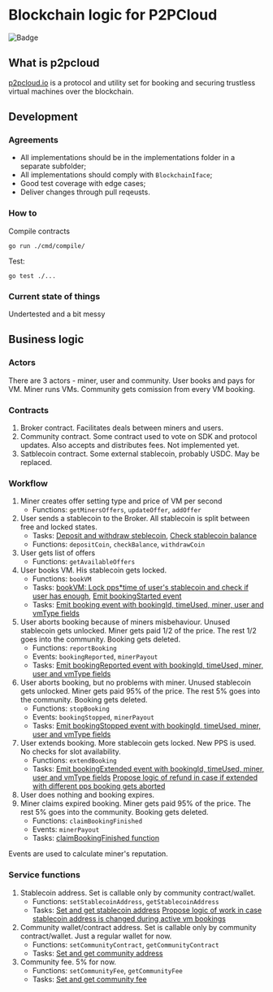 # Blockchain logic for P2PCloud

![Badge](https://github.com/p2pcloud/protocol/actions/workflows/go.yml/badge.svg)


## What is p2pcloud
[p2pcloud.io](https://p2pcloud.io) is a protocol and utility set for booking and securing trustless virtual machines over the blockchain.

## Development 
### Agreements
- All implementations should be in the implementations folder in a separate subfolder;
- All implementations should comply with `BlockchainIface`;
- Good test coverage with edge cases;
- Deliver changes through pull reqeusts.

### How to 
Compile contracts
```
go run ./cmd/compile/
```
Test:
```
go test ./...
```
### Current state of things
Undertested and a bit messy

## Business logic

### Actors
There are 3 actors - miner, user and community. User books and pays for VM. Miner runs VMs. Community gets comission from every VM booking. 

### Contracts
1. Broker contract. Facilitates deals between miners and users.
2. Community contract. Some contract used to vote on SDK and protocol updates. Also accepts and distributes fees. Not implemented yet.
3. Satblecoin contract. Some external stablecoin, probably USDC. May be replaced.

### Workflow
1. Miner creates offer setting type and price of VM per second
    - Functions: `getMinersOffers`, `updateOffer`, `addOffer`
1. User sends a stablecoin to the Broker. All stablecoin is split between free and locked states.
    - Tasks: [Deposit and withdraw steblecoin](https://github.com/p2pcloud/protocol/issues/1), [Check stablecoin balance](https://github.com/p2pcloud/protocol/issues/2)
    - Functions: `depositCoin`, `checkBalance`, `withdrawCoin`
1. User gets list of offers
    - Functions: `getAvailableOffers`
1. User books VM. His stablecoin gets locked. 
    - Functions: `bookVM`
    - Tasks: [bookVM: Lock pps*time of user's stablecoin and check if user has enough](https://github.com/p2pcloud/protocol/issues/3), [Emit bookingStarted event](https://github.com/p2pcloud/protocol/issues/4)
    - Tasks: [Emit booking event with bookingId, timeUsed, miner, user and vmType fields](https://github.com/p2pcloud/protocol/issues/5)
1. User aborts booking because of miners misbehaviour. Unused stablecoin gets unlocked. Miner gets paid 1/2 of the price. The rest 1/2 goes into the community. Booking gets deleted.
    - Functions: `reportBooking` 
    - Events: `bookingReported`, `minerPayout`
    - Tasks: [Emit bookingReported event with bookingId, timeUsed, miner, user and vmType fields](https://github.com/p2pcloud/protocol/issues/6)
1. User aborts booking, but no problems with miner. Unused stablecoin gets unlocked. Miner gets paid 95% of the price. The rest 5% goes into the community. Booking gets deleted.
    - Functions: `stopBooking`
    - Events: `bookingStopped`, `minerPayout`
    - Tasks: [Emit bookingStopped event with bookingId, timeUsed, miner, user and vmType fields](https://github.com/p2pcloud/protocol/issues/7)
1. User extends booking. More stablecoin gets locked. New PPS is used. No checks for slot availability.
    - Functions: `extendBooking`
    - Tasks: [Emit bookingExtended event with bookingId, timeUsed, miner, user and vmType fields](https://github.com/p2pcloud/protocol/issues/8) [Propose logic of refund in case if extended with different pps booking gets aborted](https://github.com/p2pcloud/protocol/issues/9)
1. User does nothing and booking expires.
1. Miner claims expired booking. Miner gets paid 95% of the price. The rest 5% goes into the community. Booking gets deleted.
    - Functions: `claimBookingFinished`
    - Events: `minerPayout`
    - Tasks: [claimBookingFinished function](https://github.com/p2pcloud/protocol/issues/10)

Events are used to calculate miner's reputation.

### Service functions
1. Stablecoin address. Set is callable only by community contract/wallet.
    - Functions: `setStablecoinAddress`, `getStablecoinAddress`
    - Tasks: [Set and get stablecoin address](https://github.com/p2pcloud/protocol/issues/11) [Propose logic of work in case stablecoin address is changed during active vm bookings](https://github.com/p2pcloud/protocol/issues/12)
1. Community wallet/contract address. Set is callable only by community contract/wallet. Just a regular wallet for now.
    - Functions: `setCommunityContract`, `getCommunityContract`
    - Tasks: [Set and get community address](https://github.com/p2pcloud/protocol/issues/13) 
1. Community fee. 5% for now.
    - Functions: `setCommunityFee`, `getCommunityFee`
    - Tasks: [Set and get community fee](https://github.com/p2pcloud/protocol/issues/14) 
